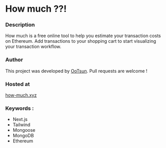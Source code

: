 # How much ??!

### Description
How much is a free online tool to help you estimate your transaction costs on Ethereum.
Add transactions to your shopping cart to start visualizing your transaction workflow.

### Author
This project was developed by [OoTsun](https://twitter.com/Oo_Tsun).
Pull requests are welcome !

### Hosted at
[how-much.xyz](https://how-much.xyz)

### Keywords :
- Next.js
- Tailwind
- Mongoose
- MongoDB
- Ethereum


